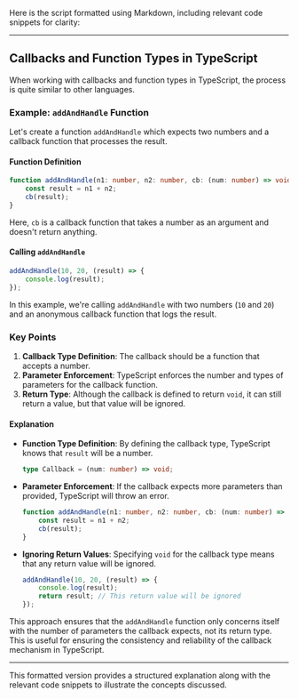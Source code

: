 Here is the script formatted using Markdown, including relevant code snippets for clarity:

---

## Callbacks and Function Types in TypeScript

When working with callbacks and function types in TypeScript, the process is quite similar to other languages.

### Example: `addAndHandle` Function

Let's create a function `addAndHandle` which expects two numbers and a callback function that processes the result.

#### Function Definition

```typescript
function addAndHandle(n1: number, n2: number, cb: (num: number) => void) {
    const result = n1 + n2;
    cb(result);
}
```

Here, `cb` is a callback function that takes a number as an argument and doesn't return anything.

#### Calling `addAndHandle`

```typescript
addAndHandle(10, 20, (result) => {
    console.log(result);
});
```

In this example, we're calling `addAndHandle` with two numbers (`10` and `20`) and an anonymous callback function that logs the result.

### Key Points

1. **Callback Type Definition**: The callback should be a function that accepts a number.
2. **Parameter Enforcement**: TypeScript enforces the number and types of parameters for the callback function.
3. **Return Type**: Although the callback is defined to return `void`, it can still return a value, but that value will be ignored.

#### Explanation

- **Function Type Definition**: By defining the callback type, TypeScript knows that `result` will be a number.
  
  ```typescript
  type Callback = (num: number) => void;
  ```

- **Parameter Enforcement**: If the callback expects more parameters than provided, TypeScript will throw an error.

  ```typescript
  function addAndHandle(n1: number, n2: number, cb: (num: number) => void) {
      const result = n1 + n2;
      cb(result);
  }
  ```

- **Ignoring Return Values**: Specifying `void` for the callback type means that any return value will be ignored.

  ```typescript
  addAndHandle(10, 20, (result) => {
      console.log(result);
      return result; // This return value will be ignored
  });
  ```

This approach ensures that the `addAndHandle` function only concerns itself with the number of parameters the callback expects, not its return type. This is useful for ensuring the consistency and reliability of the callback mechanism in TypeScript.

---

This formatted version provides a structured explanation along with the relevant code snippets to illustrate the concepts discussed.